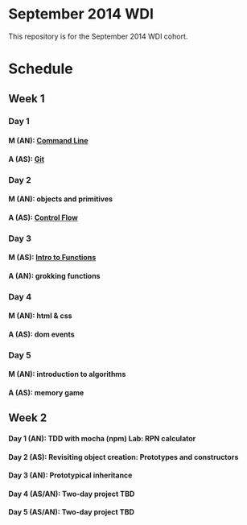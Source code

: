 September 2014 WDI
==================

This repository is for the September 2014 WDI cohort.

# Schedule

## Week 1
### Day 1
#### M (AN): [Command Line](command_line/)
#### A (AS): [Git](git_intro/) 

### Day 2
#### M (AN): objects and primitives
#### A (AS): [Control Flow](js_control_flow/)

### Day 3
#### M (AS): [Intro to Functions](js_intro_functions/)
#### A (AN): grokking functions

### Day 4
#### M (AN): html & css
#### A (AS): dom events

### Day 5
#### M (AN): introduction to algorithms
#### A (AS): memory game

## Week 2
#### Day 1 (AN): TDD with mocha (npm) Lab: RPN calculator
#### Day 2 (AS): Revisiting object creation: Prototypes and constructors 
#### Day 3 (AN): Prototypical inheritance 
#### Day 4 (AS/AN): Two-day project TBD 
#### Day 5 (AS/AN): Two-day project TBD 
